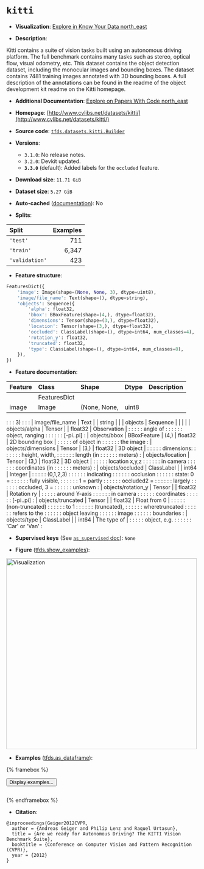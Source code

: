 <div itemscope itemtype="http://schema.org/Dataset">
  <div itemscope itemprop="includedInDataCatalog" itemtype="http://schema.org/DataCatalog">
    <meta itemprop="name" content="TensorFlow Datasets" />
  </div>
  <meta itemprop="name" content="kitti" />
  <meta itemprop="description" content="Kitti contains a suite of vision tasks built using an autonomous driving&#10;platform. The full benchmark contains many tasks such as stereo, optical flow,&#10;visual odometry, etc. This dataset contains the object detection dataset,&#10;including the monocular images and bounding boxes. The dataset contains 7481&#10;training images annotated with 3D bounding boxes. A full description of the&#10;annotations can be found in the readme of the object development kit readme on&#10;the Kitti homepage.&#10;&#10;To use this dataset:&#10;&#10;```python&#10;import tensorflow_datasets as tfds&#10;&#10;ds = tfds.load(&#x27;kitti&#x27;, split=&#x27;train&#x27;)&#10;for ex in ds.take(4):&#10;  print(ex)&#10;```&#10;&#10;See [the guide](https://www.tensorflow.org/datasets/overview) for more&#10;informations on [tensorflow_datasets](https://www.tensorflow.org/datasets).&#10;&#10;&lt;img src=&quot;https://storage.googleapis.com/tfds-data/visualization/fig/kitti-3.3.0.png&quot; alt=&quot;Visualization&quot; width=&quot;500px&quot;&gt;&#10;&#10;" />
  <meta itemprop="url" content="https://www.tensorflow.org/datasets/catalog/kitti" />
  <meta itemprop="sameAs" content="http://www.cvlibs.net/datasets/kitti/" />
  <meta itemprop="citation" content="@inproceedings{Geiger2012CVPR,&#10;  author = {Andreas Geiger and Philip Lenz and Raquel Urtasun},&#10;  title = {Are we ready for Autonomous Driving? The KITTI Vision Benchmark Suite},&#10;  booktitle = {Conference on Computer Vision and Pattern Recognition (CVPR)},&#10;  year = {2012}&#10;}" />
</div>

# `kitti`


*   **Visualization**:
    <a class="button button-with-icon" href="https://knowyourdata-tfds.withgoogle.com/#tab=STATS&dataset=kitti">
    Explore in Know Your Data
    <span class="material-icons icon-after" aria-hidden="true"> north_east
    </span> </a>

*   **Description**:

Kitti contains a suite of vision tasks built using an autonomous driving
platform. The full benchmark contains many tasks such as stereo, optical flow,
visual odometry, etc. This dataset contains the object detection dataset,
including the monocular images and bounding boxes. The dataset contains 7481
training images annotated with 3D bounding boxes. A full description of the
annotations can be found in the readme of the object development kit readme on
the Kitti homepage.

*   **Additional Documentation**:
    <a class="button button-with-icon" href="https://paperswithcode.com/dataset/kitti">
    Explore on Papers With Code
    <span class="material-icons icon-after" aria-hidden="true"> north_east
    </span> </a>

*   **Homepage**:
    [http://www.cvlibs.net/datasets/kitti/](http://www.cvlibs.net/datasets/kitti/)

*   **Source code**:
    [`tfds.datasets.kitti.Builder`](https://github.com/tensorflow/datasets/tree/master/tensorflow_datasets/datasets/kitti/kitti_dataset_builder.py)

*   **Versions**:

    *   `3.1.0`: No release notes.
    *   `3.2.0`: Devkit updated.
    *   **`3.3.0`** (default): Added labels for the `occluded` feature.

*   **Download size**: `11.71 GiB`

*   **Dataset size**: `5.27 GiB`

*   **Auto-cached**
    ([documentation](https://www.tensorflow.org/datasets/performances#auto-caching)):
    No

*   **Splits**:

Split          | Examples
:------------- | -------:
`'test'`       | 711
`'train'`      | 6,347
`'validation'` | 423

*   **Feature structure**:

```python
FeaturesDict({
    'image': Image(shape=(None, None, 3), dtype=uint8),
    'image/file_name': Text(shape=(), dtype=string),
    'objects': Sequence({
        'alpha': float32,
        'bbox': BBoxFeature(shape=(4,), dtype=float32),
        'dimensions': Tensor(shape=(3,), dtype=float32),
        'location': Tensor(shape=(3,), dtype=float32),
        'occluded': ClassLabel(shape=(), dtype=int64, num_classes=4),
        'rotation_y': float32,
        'truncated': float32,
        'type': ClassLabel(shape=(), dtype=int64, num_classes=8),
    }),
})
```

*   **Feature documentation**:

| Feature            | Class        | Shape        | Dtype   | Description     |
| :----------------- | :----------- | :----------- | :------ | :-------------- |
|                    | FeaturesDict |              |         |                 |
| image              | Image        | (None, None, | uint8   |                 |
:                    :              : 3)           :         :                 :
| image/file_name    | Text         |              | string  |                 |
| objects            | Sequence     |              |         |                 |
| objects/alpha      | Tensor       |              | float32 | Observation     |
:                    :              :              :         : angle of        :
:                    :              :              :         : object, ranging :
:                    :              :              :         : [-pi..pi]       :
| objects/bbox       | BBoxFeature  | (4,)         | float32 | 2D bounding box |
:                    :              :              :         : of object in    :
:                    :              :              :         : the image       :
| objects/dimensions | Tensor       | (3,)         | float32 | 3D object       |
:                    :              :              :         : dimensions\:    :
:                    :              :              :         : height, width,  :
:                    :              :              :         : length (in      :
:                    :              :              :         : meters)         :
| objects/location   | Tensor       | (3,)         | float32 | 3D object       |
:                    :              :              :         : location x,y,z  :
:                    :              :              :         : in camera       :
:                    :              :              :         : coordinates (in :
:                    :              :              :         : meters)         :
| objects/occluded   | ClassLabel   |              | int64   | Integer         |
:                    :              :              :         : (0,1,2,3)       :
:                    :              :              :         : indicating      :
:                    :              :              :         : occlusion       :
:                    :              :              :         : state\: 0 =     :
:                    :              :              :         : fully visible,  :
:                    :              :              :         : 1 = partly      :
:                    :              :              :         : occluded2 =     :
:                    :              :              :         : largely         :
:                    :              :              :         : occluded, 3 =   :
:                    :              :              :         : unknown         :
| objects/rotation_y | Tensor       |              | float32 | Rotation ry     |
:                    :              :              :         : around Y-axis   :
:                    :              :              :         : in camera       :
:                    :              :              :         : coordinates     :
:                    :              :              :         : [-pi..pi]       :
| objects/truncated  | Tensor       |              | float32 | Float from 0    |
:                    :              :              :         : (non-truncated) :
:                    :              :              :         : to 1            :
:                    :              :              :         : (truncated),    :
:                    :              :              :         : wheretruncated  :
:                    :              :              :         : refers to the   :
:                    :              :              :         : object leaving  :
:                    :              :              :         : image           :
:                    :              :              :         : boundaries      :
| objects/type       | ClassLabel   |              | int64   | The type of     |
:                    :              :              :         : object, e.g.    :
:                    :              :              :         : 'Car' or 'Van'  :

*   **Supervised keys** (See
    [`as_supervised` doc](https://www.tensorflow.org/datasets/api_docs/python/tfds/load#args)):
    `None`

*   **Figure**
    ([tfds.show_examples](https://www.tensorflow.org/datasets/api_docs/python/tfds/visualization/show_examples)):

<img src="https://storage.googleapis.com/tfds-data/visualization/fig/kitti-3.3.0.png" alt="Visualization" width="500px">

*   **Examples**
    ([tfds.as_dataframe](https://www.tensorflow.org/datasets/api_docs/python/tfds/as_dataframe)):

<!-- mdformat off(HTML should not be auto-formatted) -->

{% framebox %}

<button id="displaydataframe">Display examples...</button>
<div id="dataframecontent" style="overflow-x:auto"></div>
<script>
const url = "https://storage.googleapis.com/tfds-data/visualization/dataframe/kitti-3.3.0.html";
const dataButton = document.getElementById('displaydataframe');
dataButton.addEventListener('click', async () => {
  // Disable the button after clicking (dataframe loaded only once).
  dataButton.disabled = true;

  const contentPane = document.getElementById('dataframecontent');
  try {
    const response = await fetch(url);
    // Error response codes don't throw an error, so force an error to show
    // the error message.
    if (!response.ok) throw Error(response.statusText);

    const data = await response.text();
    contentPane.innerHTML = data;
  } catch (e) {
    contentPane.innerHTML =
        'Error loading examples. If the error persist, please open '
        + 'a new issue.';
  }
});
</script>

{% endframebox %}

<!-- mdformat on -->

*   **Citation**:

```
@inproceedings{Geiger2012CVPR,
  author = {Andreas Geiger and Philip Lenz and Raquel Urtasun},
  title = {Are we ready for Autonomous Driving? The KITTI Vision Benchmark Suite},
  booktitle = {Conference on Computer Vision and Pattern Recognition (CVPR)},
  year = {2012}
}
```

